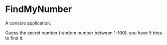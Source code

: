 # FindMyNumber

A console application.

Guess the secret number (random number between 1-100), you have 5 tries to find it.

